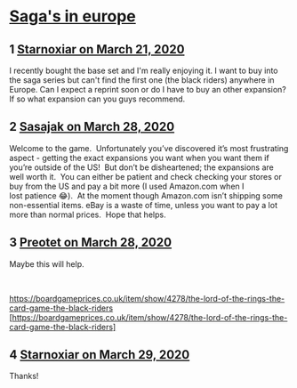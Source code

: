 # [Saga&#039;s in europe](https://community.fantasyflightgames.com/topic/307069-sagas-in-europe/)

## 1 [Starnoxiar on March 21, 2020](https://community.fantasyflightgames.com/topic/307069-sagas-in-europe/?do=findComment&comment=3917378)

I recently bought the base set and I'm really enjoying it. I want to buy into the saga series but can't find the first one (the black riders) anywhere in Europe. Can I expect a reprint soon or do I have to buy an other expansion? If so what expansion can you guys recommend.

## 2 [Sasajak on March 28, 2020](https://community.fantasyflightgames.com/topic/307069-sagas-in-europe/?do=findComment&comment=3920849)

Welcome to the game.  Unfortunately you’ve discovered it’s most frustrating aspect - getting the exact expansions you want when you want them if you’re outside of the US!  But don’t be disheartened; the expansions are well worth it.  You can either be patient and check checking your stores or buy from the US and pay a bit more (I used Amazon.com when I lost patience 😂).  At the moment though Amazon.com isn’t shipping some non-essential items. eBay is a waste of time, unless you want to pay a lot more than normal prices.  Hope that helps.

## 3 [Preotet on March 28, 2020](https://community.fantasyflightgames.com/topic/307069-sagas-in-europe/?do=findComment&comment=3920852)

Maybe this will help.

 

https://boardgameprices.co.uk/item/show/4278/the-lord-of-the-rings-the-card-game-the-black-riders [https://boardgameprices.co.uk/item/show/4278/the-lord-of-the-rings-the-card-game-the-black-riders]

## 4 [Starnoxiar on March 29, 2020](https://community.fantasyflightgames.com/topic/307069-sagas-in-europe/?do=findComment&comment=3921206)

Thanks!


